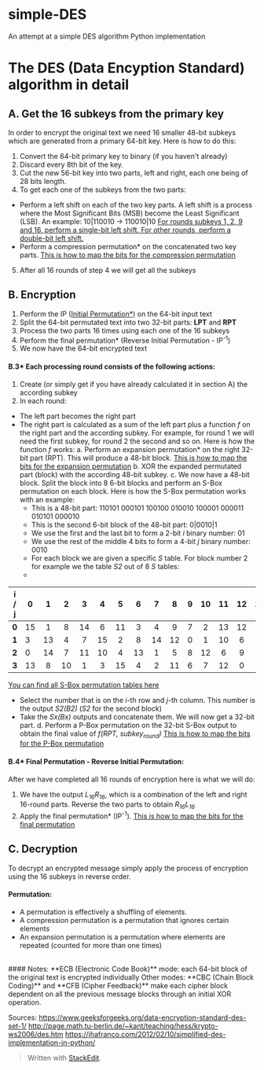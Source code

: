 # simple-DES
An attempt at a simple DES algorithm Python implementation

# The DES (Data Encyption Standard) algorithm in detail
## A. Get the 16 subkeys from the primary key
In order to encrypt the original text we need 16 smaller 48-bit subkeys which are generated from a primary 64-bit key.
Here is how to do this:
1. Convert the 64-bit primary key to binary (if you haven't already)
2. Discard every 8th bit of the key.
3. Cut the new 56-bit key into two parts, left and right, each one being of 28 bits length.
4. To get each one of the subkeys from the two parts:
- Perform a left shift on each of the two key parts. A left shift is a process where the Most Significant Bits (MSB) become the Least Significant (LSB).
An example:
10|110010 -> 110010|10
[For rounds subkeys 1, 2, 9 and 16, perform a single-bit left shift.
For other rounds, perform a double-bit left shift.](https://media.geeksforgeeks.org/wp-content/uploads/666-2.png)
- Perform a compression permutation* on the concatenated two key parts.
[This is how to map the bits for the compression permutation](https://media.geeksforgeeks.org/wp-content/uploads/777.png)
5. After all 16 rounds of step 4 we will get all the subkeys

## B. Encryption
1. Perform the IP ([Initial Permutation*](https://media.geeksforgeeks.org/wp-content/uploads/444-3.png)) on the 64-bit input text
2. Split the 64-bit permutated text into two 32-bit parts: **LPT** and **RPT**
3. Process the two parts 16 times using each one of the 16 subkeys
4. Perform the final permutation* (Reverse Initial Permutation - IP<sup>-1</sup>)
5. We now have the 64-bit encrypted text 

#### B.3* Each processing round consists of the following actions:
1. Create (or simply get if you have already calculated it in section A) the according subkey
2. In each round:
- The left part becomes the right part
- The right part is calculated as a sum of the left part plus a function *f* on the right part and the according subkey.
For example, for round 1 we will need the first subkey, for round 2 the second and so on.
Here is how the function *f* works: 
a. Perform an expansion permutation* on the right 32-bit part (RPT). This will produce a 48-bit block.
[This is how to map the bits for the expansion permutation](https://www.tutorialspoint.com/cryptography/images/des_specification.jpg)
b. XOR the expanded permutated part (block) with the according 48-bit subkey.
c. We now have a 48-bit block. Split the block into 8 6-bit blocks and perform an S-Box permutation on each block.
Here  is how the S-Box permutation works with an example:
	- This is a 48-bit part:
110101 000101 100100 010010 100001 000011 010101 000010
	- This is the second 6-bit block of the 48-bit part:
0|0010|1 
	- We use the first and the last bit to form a 2-bit *i* binary number: 01
	- We use the rest of the middle 4 bits to form a 4-bit *j* binary number: 0010
	- For each block we are given a specific *S* table. For block number 2 for example we the table *S2* out of 8 *S* tables:
	-
| i / j | 0 | 1 | 2  | 3 | 4 | 5 | 6  | 7 | 8 | 9 | 10 | 11 | 12 | 13 | 14 | 15 |
| - | - | :-: | :-: | :-:|:-:|:-:| :-: | :-: | :-:|:-: | :-:  | :-:  | :-:  | :-:  | :-:  | -: |
| **0** | 15 | 1 | 8 | 14 | 6 | 11| 3| 4 | 9 | 7 | 2 | 13 | 12 |0 | 5 | 10
| **1** | 3 | 13 | 4 | 7 | 15 | 2 | 8 | 14 | 12 | 0 | 1 | 10 | 6 | 9 | 11 | 5 |
| **2** | 0 | 14 | 7 | 11 | 10 | 4 | 13 | 1 | 5 | 8 | 12 | 6 | 9 | 3 | 2 | 15 |
| **3** | 13 | 8 | 10 | 1 | 3 | 15 | 4 | 2 | 11 | 6 | 7 | 12 | 0 | 5 | 14 | 9 |

[You can find all S-Box permutation tables here](https://upload.wikimedia.org/wikipedia/commons/4/44/DES_S-box.jpg)
- Select the number that is on the *i*-th row and *j*-th column. This number is the output *S2(B2)* (*S2* for the second block)
- Take the *Sx(Bx)* outputs and concatenate them. We will now get a 32-bit part.
d. Perform a P-Box permutation on the 32-bit S-Box output to obtain the final value of *f(RPT, subkey<sub>round</sub>)*
[This is how to map the bits for the P-Box permutation](https://image3.slideserve.com/5813050/p-box-l.jpg)

#### B.4* Final Permutation - Reverse Initial Permutation:
After we have completed all 16 rounds of encryption here is what we will do:
1. We have the output *L<sub>16</sub>R<sub>16</sub>*, which is a combination of the left and right 16-round parts.
Reverse the two parts to obtain *R<sub>16</sub>L<sub>16</sub>*
2. Apply the final permutation* (IP<sup>-1</sup>).
[This is how to map the bits for the final permutation](https://www.researchgate.net/profile/Professor_Fahim_Akhter/publication/270680867/figure/tbl2/AS:642486745714688@1530192185514/nverse-Initial-Permutation-IP-1-13.png)

## C. Decryption
To decrypt an encrypted message simply apply the process of encryption using the 16 subkeys in reverse order.

#### Permutation:
- A permutation is effectively a shuffling of elements. 
- A compression permutation is a permutation that ignores certain elements
- An expansion permutation is a permutation where elements are repeated (counted for more than one times)
<br>
#### Notes:
**ECB (Electronic Code Book)** mode: each 64-bit block of the original text is encrypted individually
Other modes: **CBC (Chain Block Coding)** and **CFB (Cipher Feedback)** make each cipher block dependent on all the previous message blocks through an initial XOR operation.

Sources:
https://www.geeksforgeeks.org/data-encryption-standard-des-set-1/
http://page.math.tu-berlin.de/~kant/teaching/hess/krypto-ws2006/des.htm
https://jhafranco.com/2012/02/10/simplified-des-implementation-in-python/

> Written with [StackEdit](https://stackedit.io/).

